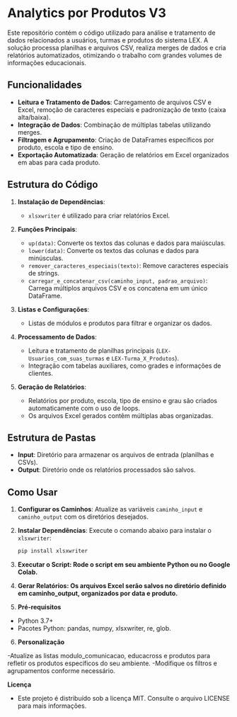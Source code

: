 # Analytics por Produtos V3

Este repositório contém o código utilizado para análise e tratamento de dados relacionados a usuários, turmas e produtos do sistema LEX. A solução processa planilhas e arquivos CSV, realiza merges de dados e cria relatórios automatizados, otimizando o trabalho com grandes volumes de informações educacionais.

## Funcionalidades

- **Leitura e Tratamento de Dados**: Carregamento de arquivos CSV e Excel, remoção de caracteres especiais e padronização de texto (caixa alta/baixa).
- **Integração de Dados**: Combinação de múltiplas tabelas utilizando merges.
- **Filtragem e Agrupamento**: Criação de DataFrames específicos por produto, escola e tipo de ensino.
- **Exportação Automatizada**: Geração de relatórios em Excel organizados em abas para cada produto.

## Estrutura do Código

1. **Instalação de Dependências**:
   - `xlsxwriter` é utilizado para criar relatórios Excel.
   
2. **Funções Principais**:
   - `up(data)`: Converte os textos das colunas e dados para maiúsculas.
   - `lower(data)`: Converte os textos das colunas e dados para minúsculas.
   - `remover_caracteres_especiais(texto)`: Remove caracteres especiais de strings.
   - `carregar_e_concatenar_csv(caminho_input, padrao_arquivo)`: Carrega múltiplos arquivos CSV e os concatena em um único DataFrame.

3. **Listas e Configurações**:
   - Listas de módulos e produtos para filtrar e organizar os dados.
   
4. **Processamento de Dados**:
   - Leitura e tratamento de planilhas principais (`LEX-Usuarios_com_suas_turmas` e `LEX-Turma_X_Produtos`).
   - Integração com tabelas auxiliares, como grades e informações de clientes.

5. **Geração de Relatórios**:
   - Relatórios por produto, escola, tipo de ensino e grau são criados automaticamente com o uso de loops.
   - Os arquivos Excel gerados contêm múltiplas abas organizadas.

## Estrutura de Pastas

- **Input**: Diretório para armazenar os arquivos de entrada (planilhas e CSVs).
- **Output**: Diretório onde os relatórios processados são salvos.

## Como Usar

1. **Configurar os Caminhos**:
   Atualize as variáveis `caminho_input` e `caminho_output` com os diretórios desejados.

2. **Instalar Dependências**:
   Execute o comando abaixo para instalar o `xlsxwriter`:
   ```bash
   pip install xlsxwriter

3. **Executar o Script: Rode o script em seu ambiente Python ou no Google Colab.**

4. **Gerar Relatórios: Os arquivos Excel serão salvos no diretório definido em caminho_output, organizados por data e produto.**

5. **Pré-requisitos**
- Python 3.7+
- Pacotes Python: pandas, numpy, xlsxwriter, re, glob.

  
6. **Personalização**

-Atualize as listas modulo_comunicacao, educacross e produtos para refletir os produtos específicos do seu ambiente.
-Modifique os filtros e agrupamentos conforme necessário.


**Licença**
- Este projeto é distribuído sob a licença MIT. Consulte o arquivo LICENSE para mais informações.
